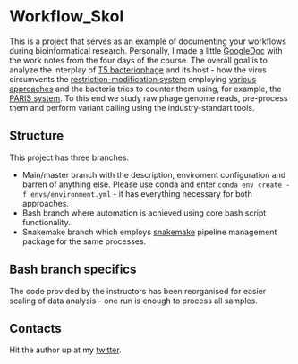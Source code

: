 # Workflow_Skol
This is a project that serves as an example of documenting your workflows during bioinformatical research. Personally, I made a little [GoogleDoc](https://docs.google.com/document/d/1mKVJ1d2aPQhtxiAgTj_5g1_zKyl3ABjVpl2NpOSCOjk/edit?usp=sharing) with the work notes from the four days of the course. The overall goal is to analyze the interplay of [T5 bacteriophage](https://en.wikipedia.org/wiki/Escherichia_virus_T5) and its host - how the virus circumvents the [restriction-modification system](https://www.ndsu.edu/pubweb/~mcclean/plsc731/dna/dna5.htm) employing [various approaches](https://viralzone.expasy.org/3966) and the bacteria tries to counter them using, for example, the [PARIS system](https://www.biorxiv.org/content/10.1101/2021.01.21.427644v1.full.pdf). To this end we study raw phage genome reads, pre-process them and perform variant calling using the industry-standart tools.
## Structure
This project has three branches:
- Main/master branch with the description, enviroment configuration and barren of anything else. Please use conda and enter `conda env create -f envs/environment.yml` - it has everything necessary for both approaches.
- Bash branch where automation is achieved using core bash script functionality. 
- Snakemake branch which employs [snakemake](https://doi.org/10.1093/bioinformatics/bts480) pipeline management package for the same processes.
## Bash branch specifics
The code provided by the instructors has been reorganised for easier scaling of data analysis - one run is enough to process all samples. 
## Contacts
Hit the author up at my [twitter](https://twitter.com/Serge_Bus).
